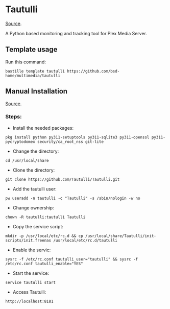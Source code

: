 # Tautulli

[Source](https://github.com/Tautulli/Tautulli/).

A Python based monitoring and tracking tool for Plex Media Server. 

## Template usage

Run this command:
```
bastille template tautulli https://github.com/bsd-home/multimedia/tautulli
```

## Manual Installation
[Source](https://github.com/Tautulli/Tautulli/wiki/Installation#freebsd--truenas).

### Steps:
  - Install the needed packages:
  ```
  pkg install python py311-setuptools py311-sqlite3 py311-openssl py311-pycryptodomex security/ca_root_nss git-lite
  ```

  - Change the directory:
  ```
  cd /usr/local/share
  ```

  - Clone the directory:
  ```
  git clone https://github.com/Tautulli/Tautulli.git
  ```

  - Add the tautulli user:
  ```
  pw useradd -n tautulli -c "Tautulli" -s /sbin/nologin -w no
  ```

  - Change ownership:
  ```
  chown -R tautulli:tautulli Tautulli
  ```

  - Copy the service script:
  ```
  mkdir -p /usr/local/etc/rc.d && cp /usr/local/share/Tautulli/init-scripts/init.freenas /usr/local/etc/rc.d/tautulli
  ```

  - Enable the servic:
  ```
  sysrc -f /etc/rc.conf tautulli_user="tautulli" && sysrc -f /etc/rc.conf tautulli_enable="YES"
  ```

  - Start the service:
  ```
  service tautulli start
  ```

  - Access Tautulli:
  ```
  http://localhost:8181
  ```